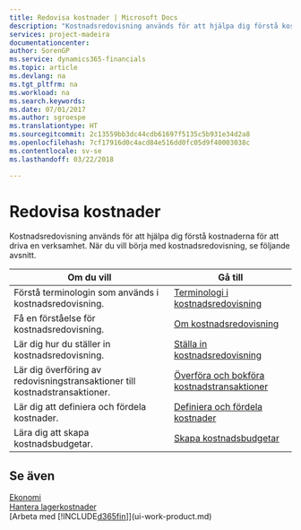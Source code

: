 ```yaml
---
title: Redovisa kostnader | Microsoft Docs
description: "Kostnadsredovisning används för att hjälpa dig förstå kostnaderna för att driva en verksamhet. När du vill börja med kostnadsredovisning, se följande avsnitt."
services: project-madeira
documentationcenter: 
author: SorenGP
ms.service: dynamics365-financials
ms.topic: article
ms.devlang: na
ms.tgt_pltfrm: na
ms.workload: na
ms.search.keywords: 
ms.date: 07/01/2017
ms.author: sgroespe
ms.translationtype: HT
ms.sourcegitcommit: 2c13559bb3dc44cdb61697f5135c5b931e34d2a8
ms.openlocfilehash: 7cf17916d0c4acd84e516dd0fc05d9f40003038c
ms.contentlocale: sv-se
ms.lasthandoff: 03/22/2018

---
```

# <a name="accounting-for-costs"></a>Redovisa kostnader
Kostnadsredovisning används för att hjälpa dig förstå kostnaderna för att driva en verksamhet. När du vill börja med kostnadsredovisning, se följande avsnitt.  

|Om du vill|Gå till|  
|--------|---------|  
|Förstå terminologin som används i kostnadsredovisning.|[Terminologi i kostnadsredovisning](finance-terminology-in-cost-accounting.md)|  
|Få en förståelse för kostnadsredovisning.|[Om kostnadsredovisning](finance-about-cost-accounting.md)|  
|Lär dig hur du ställer in kostnadsredovisning.|[Ställa in kostnadsredovisning](finance-set-up-cost-accounting.md)|  
|Lär dig överföring av redovisningstransaktioner till kostnadstransaktioner.|[Överföra och bokföra kostnadstransaktioner](finance-transfer-and-post-cost-entries.md)|  
|Lär dig att definiera och fördela kostnader.|[Definiera och fördela kostnader](finance-define-and-allocate-costs.md)|  
|Lära dig att skapa kostnadsbudgetar.|[Skapa kostnadsbudgetar](finance-create-cost-budgets.md)|  

## <a name="see-also"></a>Se även  
[Ekonomi](finance.md)  
[Hantera lagerkostnader](finance-manage-inventory-costs.md)  
[Arbeta med [!INCLUDE[d365fin](includes/d365fin_md.md)]](ui-work-product.md)

